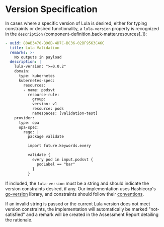 # Version Specification
In cases where a specific version of Lula is desired, either for typing constraints or desired functionality, a `lula-version` property is recognized in the `description` (component-definition.back-matter.resources[_]):
```yaml
- uuid: 88AB3470-B96B-4D7C-BC36-02BF9563C46C
  title: Lula Validation
  remarks: >-
    No outputs in payload
  description: |
    lula-version: ">=0.0.2"
    domain: 
      type: kubernetes
      kubernetes-spec:
        resources:
        - name: podsvt
          resource-rule:
            group:
            version: v1
            resource: pods
            namespaces: [validation-test]
    provider:
      type: opa
      opa-spec:
        rego: |                                   
          package validate

          import future.keywords.every

          validate { 
            every pod in input.podsvt {
              podLabel == "bar"
            }
          }
```

If included, the `lula-version` must be a string and should indicate the version constraints desired, if any. Our implementation uses Hashicorp's [go-version](https://pkg.go.dev/github.com/hashicorp/go-version) library, and constraints should follow their [conventions](https://developer.hashicorp.com/terraform/language/expressions/version-constraints). 

If an invalid string is passed or the current Lula version does not meet version constraints, the implementation will automatically be marked "not-satisfied" and a remark will be created in the Assessment Report detailing the rationale.